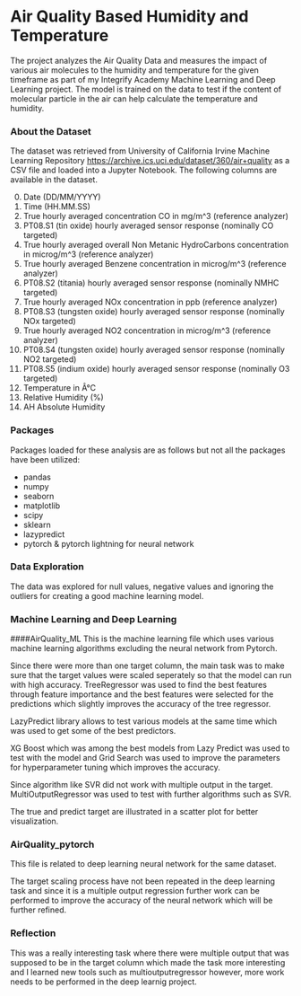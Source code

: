 # Air Quality Based Humidity and Temperature #

The project analyzes the Air Quality Data and measures the impact of various air molecules to the humidity and temperature for the given timeframe  as part of my Integrify Academy Machine Learning and Deep Learning project. The model is trained on the data to test if the content of molecular particle in the air can help calculate the temperature and humidity.

### About the Dataset ###
The dataset was retrieved from University of California Irvine Machine Learning Repository <https://archive.ics.uci.edu/dataset/360/air+quality> as a CSV file and loaded into a Jupyter Notebook. The following columns are available in the dataset.

0. Date	(DD/MM/YYYY)<br>
1. Time	(HH.MM.SS)<br>
2. True hourly averaged concentration CO in mg/m^3  (reference analyzer)<br>
3. PT08.S1 (tin oxide)  hourly averaged sensor response (nominally  CO targeted)	<br>
4. True hourly averaged overall Non Metanic HydroCarbons concentration in microg/m^3 (reference analyzer)<br>
5. True hourly averaged Benzene concentration  in microg/m^3 (reference analyzer)<br>
6. PT08.S2 (titania) hourly averaged sensor response (nominally NMHC targeted)	<br>
7. True hourly averaged NOx concentration  in ppb (reference analyzer)<br>
8. PT08.S3 (tungsten oxide) hourly averaged sensor response (nominally NOx targeted) <br>
9. True hourly averaged NO2 concentration in microg/m^3 (reference analyzer)	<br>
10. PT08.S4 (tungsten oxide) hourly averaged sensor response (nominally NO2 targeted)	<br>
11. PT08.S5 (indium oxide) hourly averaged sensor response (nominally O3 targeted)<br>
12. Temperature in Â°C	<br>
13. Relative Humidity (%) 	<br>
14. AH Absolute Humidity

### Packages
Packages loaded for these analysis are as follows but not all the packages have been utilized:
- pandas
- numpy
- seaborn
- matplotlib
- scipy
- sklearn
- lazypredict
- pytorch & pytorch lightning for neural network

### Data Exploration
The data was explored for null values, negative values and ignoring the outliers for creating a good machine learning model.

### Machine Learning and Deep Learning

####AirQuality_ML
This is the machine learning file which uses various machine learning algorithms excluding the neural network from Pytorch.

Since there were more than one target column, the main task was to make sure that the target values were scaled seperately so that the model can run with high accuracy. TreeRegressor was used to find the best features through feature importance and the best features were selected for the predictions which slightly improves the accuracy of the tree regressor.

LazyPredict library allows to test various models at the same time which was used to get some of the best predictors.

XG Boost which was among the best models from Lazy Predict was used to test with the model and Grid Search was used to improve the parameters for hyperparameter tuning which improves the accuracy.

Since algorithm like SVR did not work with multiple output in the target. MultiOutputRegressor was used to test with further algorithms such as SVR.

The true and predict target are illustrated in a scatter plot for better visualization.

### AirQuality_pytorch
This file is related to deep learning neural network for the same dataset.

The target scaling process have not been repeated in the deep learning task and since it is a multiple output regression further work can be performed to improve the accuracy of the neural network which will be further refined.

### Reflection

This was a really interesting task where there were multiple output that was supposed to be in the target column which made the task more interesting and I learned new tools such as multioutputregressor however, more work needs to be performed in the deep learnig project.